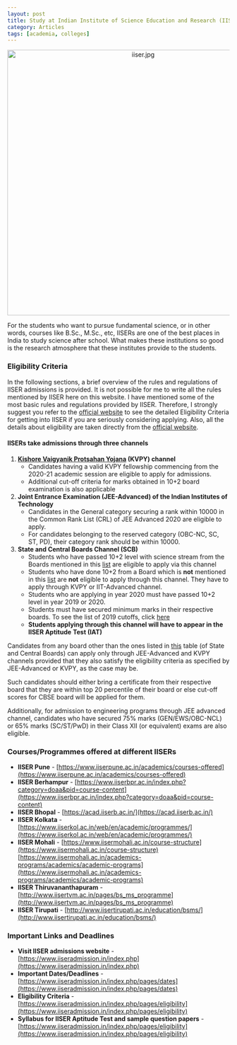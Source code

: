 ```yaml
---
layout: post
title: Study at Indian Institute of Science Education and Research (IISER)
category: Articles
tags: [academia, colleges]
---
```

<div  style="text-align: center">
  <img width = "600" src = "/assets/img/iiser.jpg" alt="iiser.jpg">
</div>

For the students who want to pursue fundamental science, or in other words, courses like B.Sc., M.Sc., etc, IISERs are one of the best places in India to study science after school. What makes these institutions so good is the research atmosphere that these institutes provide to the students.

### Eligibility Criteria

In the following sections, a brief overview of the rules and regulations of IISER admissions is provided. It is not possible for me to write all the rules mentioned by IISER here on this website. I have mentioned some of the most basic rules and regulations provided by IISER. Therefore, I strongly suggest you refer to the [official website](//www.iiseradmission.in/index.php/pages/eligibility) to see the detailed Eligibility Criteria for getting into IISER if you are seriously considering applying. Also, all the details about eligibility are taken directly from the [official website](//www.iiseradmission.in/index.php/pages/eligibility).

#### IISERs take admissions through three channels

1.  **[Kishore Vaigyanik Protsahan Yojana](http://www.kvpy.iisc.ernet.in/main/index.htm) (KVPY) channel**
    *   Candidates having a valid KVPY fellowship commencing from the 2020-21 academic session are eligible to apply for admissions.
    *   Additional cut-off criteria for marks obtained in 10+2 board examination is also applicable
2.  **Joint Entrance Examination (JEE-Advanced) of the Indian Institutes of Technology**
    *   Candidates in the General category securing a rank within 10000 in the Common Rank List (CRL) of JEE Advanced 2020 are eligible to apply.
    *   For candidates belonging to the reserved category (OBC-NC, SC, ST, PD), their category rank should be within 10000.
3.  **State and Central Boards Channel (SCB)**
    *   Students who have passed 10+2 level with science stream from the Boards mentioned in this [list](https://www.iiseradmission.in/assets/files/2019_cutoff.pdf) are eligible to apply via this channel
    *   Students who have done 10+2 from a Board which is **not** mentioned in this [list](https://www.iiseradmission.in/assets/files/2019_cutoff.pdf)[](https://www.iiseradmission.in/assets/files/2019_cutoff.pdf) are **not** eligible to apply through this channel. They have to apply through KVPY or IIT-Advanced channel.
    *   Students who are applying in year 2020 must have passed 10+2 level in year 2019 or 2020.
    *   Students must have secured minimum marks in their respective boards. To see the list of 2019 cutoffs, click [here](https://www.iiseradmission.in/assets/files/2019_cutoff.pdf)
    *   **Students applying through this channel will have to appear in the IISER Aptitude** **Test (IAT)**

Candidates from any board other than the ones listed in [this](https://www.iiseradmission.in/assets/files/2019_cutoff.pdf) table (of State and Central Boards) can apply only through JEE-Advanced and KVPY channels provided that they also satisfy the eligibility criteria as specified by JEE-Advanced or KVPY, as the case may be.

Such candidates should either bring a certificate from their respective board that they are within top 20 percentile of their board or else cut-off scores for CBSE board will be applied for them.

Additionally, for admission to engineering programs through JEE advanced channel, candidates who have secured 75% marks (GEN/EWS/OBC-NCL) or 65% marks (SC/ST/PwD) in their Class XII (or equivalent) exams are also eligible.

### Courses/Programmes offered at different IISERs

*   **IISER Pune** - [https://www.iiserpune.ac.in/academics/courses-offered](https://www.iiserpune.ac.in/academics/courses-offered)
*   **IISER Berhampur** - [https://www.iiserbpr.ac.in/index.php?category=doaa&pid=course-content](https://www.iiserbpr.ac.in/index.php?category=doaa&pid=course-content)
*   **IISER Bhopal** - [https://acad.iiserb.ac.in/](https://acad.iiserb.ac.in/)
*   **IISER Kolkata** - [https://www.iiserkol.ac.in/web/en/academic/programmes/](https://www.iiserkol.ac.in/web/en/academic/programmes/)
*   **IISER Mohali** - [https://www.iisermohali.ac.in/course-structure](https://www.iisermohali.ac.in/course-structure) [https://www.iisermohali.ac.in/academics-programs/academics/academic-programs](https://www.iisermohali.ac.in/academics-programs/academics/academic-programs)
*   **IISER Thiruvananthapuram** - [http://www.iisertvm.ac.in/pages/bs_ms_programme](http://www.iisertvm.ac.in/pages/bs_ms_programme)
*   **IISER Tirupati** - [http://www.iisertirupati.ac.in/education/bsms/](http://www.iisertirupati.ac.in/education/bsms/)

### Important Links and Deadlines

*   **Visit IISER admissions website** - [https://www.iiseradmission.in/index.php](https://www.iiseradmission.in/index.php)
*   **Important Dates/Deadlines** - [https://www.iiseradmission.in/index.php/pages/dates](https://www.iiseradmission.in/index.php/pages/dates)
*   **Eligibility Criteria** - [https://www.iiseradmission.in/index.php/pages/eligibility](https://www.iiseradmission.in/index.php/pages/eligibility)
*   **Syllabus for IISER Aptitude Test and sample question papers** - [https://www.iiseradmission.in/index.php/pages/eligibility](https://www.iiseradmission.in/index.php/pages/eligibility)
